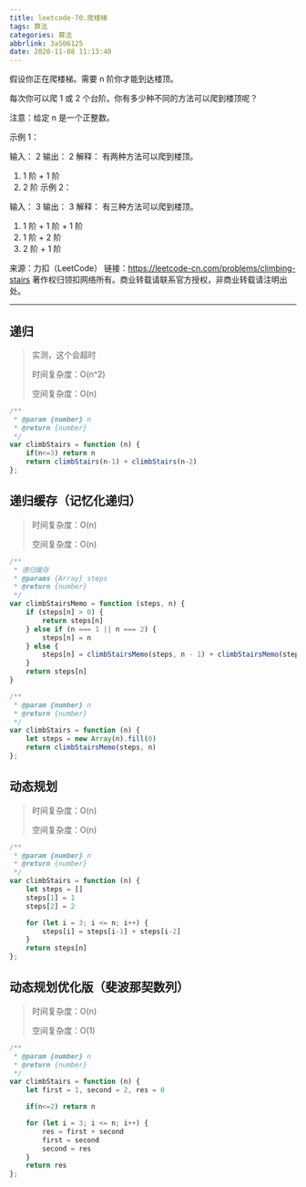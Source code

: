 ```yaml
---
title: leetcode-70.爬楼梯
tags: 算法
categories: 算法
abbrlink: 3a506125
date: 2020-11-08 11:13:40
---
```




假设你正在爬楼梯。需要 n 阶你才能到达楼顶。

每次你可以爬 1 或 2 个台阶。你有多少种不同的方法可以爬到楼顶呢？

注意：给定 n 是一个正整数。

示例 1：

输入： 2
输出： 2
解释： 有两种方法可以爬到楼顶。

1.  1 阶 + 1 阶
2.  2 阶
示例 2：

输入： 3
输出： 3
解释： 有三种方法可以爬到楼顶。

1.  1 阶 + 1 阶 + 1 阶
2.  1 阶 + 2 阶
3.  2 阶 + 1 阶

来源：力扣（LeetCode）
链接：https://leetcode-cn.com/problems/climbing-stairs
著作权归领扣网络所有。商业转载请联系官方授权，非商业转载请注明出处。

---

<!-- more -->



## 递归

> 实测，这个会超时
>
> 时间复杂度：O(n^2)
>
> 空间复杂度：O(n)

```js
/**
 * @param {number} n
 * @return {number}
 */
var climbStairs = function (n) {
    if(n<=3) return n
    return climbStairs(n-1) + climbStairs(n-2)
};
```



## 递归缓存（记忆化递归）

> 时间复杂度：O(n)
>
> 空间复杂度：O(n)

```js
/**
 * 递归缓存
 * @params {Array} steps 
 * @return {number}
 */
var climbStairsMemo = function (steps, n) {
    if (steps[n] > 0) {
        return steps[n]
    } else if (n === 1 || n === 2) {
        steps[n] = n
    } else {
        steps[n] = climbStairsMemo(steps, n - 1) + climbStairsMemo(steps, n - 2)
    }
    return steps[n]
}

/**
 * @param {number} n
 * @return {number}
 */
var climbStairs = function (n) {
    let steps = new Array(n).fill(0)
    return climbStairsMemo(steps, n)
};
```



## 动态规划

> 时间复杂度：O(n)
>
> 空间复杂度：O(n)

```js
/**
 * @param {number} n
 * @return {number}
 */
var climbStairs = function (n) {
    let steps = []
    steps[1] = 1
    steps[2] = 2

    for (let i = 3; i <= n; i++) {
        steps[i] = steps[i-1] + steps[i-2]
    }
    return steps[n]
};
```



## 动态规划优化版（斐波那契数列）

> 时间复杂度：O(n)
>
> 空间复杂度：O(1)

```js
/**
 * @param {number} n
 * @return {number}
 */
var climbStairs = function (n) {
    let first = 1, second = 2, res = 0

    if(n<=2) return n

    for (let i = 3; i <= n; i++) {
        res = first + second
        first = second
        second = res
    }
    return res
};
```

